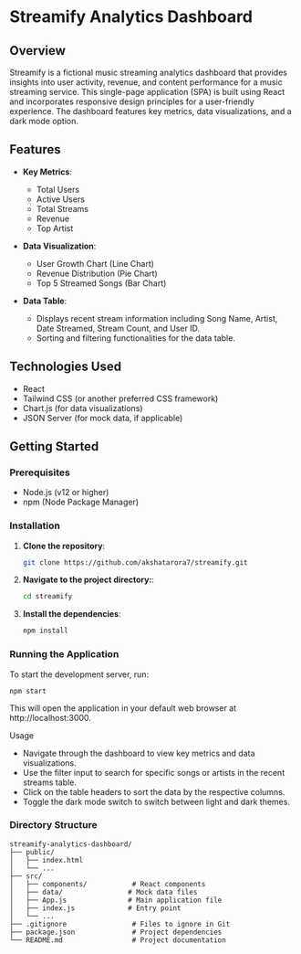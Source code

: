 # Streamify Analytics Dashboard

## Overview

Streamify is a fictional music streaming analytics dashboard that provides insights into user activity, revenue, and content performance for a music streaming service. This single-page application (SPA) is built using React and incorporates responsive design principles for a user-friendly experience. The dashboard features key metrics, data visualizations, and a dark mode option.

## Features

- **Key Metrics**:
  - Total Users
  - Active Users
  - Total Streams
  - Revenue
  - Top Artist

- **Data Visualization**:
  - User Growth Chart (Line Chart)
  - Revenue Distribution (Pie Chart)
  - Top 5 Streamed Songs (Bar Chart)

- **Data Table**:
  - Displays recent stream information including Song Name, Artist, Date Streamed, Stream Count, and User ID.
  - Sorting and filtering functionalities for the data table.
<!-- 
- **Dark Mode**:
  - Toggle switch to switch between light and dark themes. -->

## Technologies Used

- React
- Tailwind CSS (or another preferred CSS framework)
- Chart.js (for data visualizations)
- JSON Server (for mock data, if applicable)

## Getting Started

### Prerequisites

- Node.js (v12 or higher)
- npm (Node Package Manager)

### Installation

1. **Clone the repository**:
   ```bash
   git clone https://github.com/akshatarora7/streamify.git
2. **Navigate to the project directory:**:
   ```bash
   cd streamify
3. **Install the dependencies**:
    ```bash
    npm install
### Running the Application
To start the development server, run:
    
    npm start

This will open the application in your default web browser at http://localhost:3000.

Usage

 - Navigate through the dashboard to view key metrics and data visualizations.
 - Use the filter input to search for specific songs or artists in the recent streams table.
 - Click on the table headers to sort the data by the respective columns.
 - Toggle the dark mode switch to switch between light and dark themes.


### Directory Structure

```
streamify-analytics-dashboard/
├── public/
│   ├── index.html
│   └── ...
├── src/
│   ├── components/           # React components
│   ├── data/                # Mock data files
│   ├── App.js               # Main application file
│   ├── index.js             # Entry point
│   └── ...
├── .gitignore                # Files to ignore in Git
├── package.json              # Project dependencies
└── README.md                 # Project documentation
```
